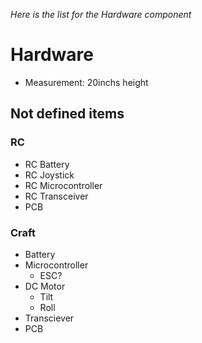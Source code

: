 *Here is the list for the Hardware component*
# Hardware
* Measurement: 20inchs height


## Not defined items
### RC
* RC Battery
* RC Joystick
* RC Microcontroller
* RC Transceiver
* PCB

### Craft
* Battery
* Microcontroller
  * ESC?
* DC Motor
  * Tilt
  * Roll
* Transciever
* PCB
